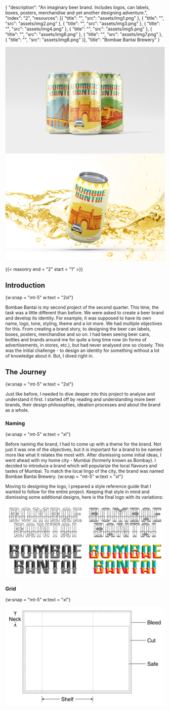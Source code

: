 {
  "description": "An imaginary beer brand. Includes logos, can labels, boxes, posters, merchandise and yet another designing adventure.",
  "index": "2",
"resources": [{
   "title": "",
   "src": "assets/img1.png"
  }, {
    "title": "",
    "src": "assets/img2.png"
  }, {
   "title": "",
   "src": "assets/img3.png"
  }, {
   "title": "",
   "src": "assets/img4.png"
  }, {
   "title": "",
   "src": "assets/img5.png"
  }, {
   "title": "",
   "src": "assets/img6.png"
  }, {
   "title": "",
   "src": "assets/img7.png"
  }, {
    "title": "",
    "src": "assets/img8.png"
  }],
  "title": "Bombae Bantai Brewery"
}

![all cans-1](assets/img7.png)
![all cans-2](assets/img8.png)

{{< masonry end = "2" start = "1" >}}

## Introduction
{w:snap = "mt-5" w:text = "2xl"}

Bombae Bantai is my second project of the second quarter. This time, the task was a little different than before. We were asked to create a beer brand and develop its identity. For example, it was supposed to have its own name, logo, tone, styling, theme and a lot more. We had multiple objectives for this. From creating a brand story, to designing the beer can labels, boxes, posters, merchandise and so on. I had been seeing beer cans, bottles and brands around me for quite a long time now (in forms of advertisements, in stores, etc.), but had never analysed one so closely. This was the initial challenge - to design an identity for something without a lot of knowledge about it. But, I dived right in.

## The Journey
{w:snap = "mt-5" w:text = "2xl"}

Just like before, I needed to dive deeper into this project to analyse and understand it first. I started off by reading and understanding more beer brands, their design philosophies, ideation processes and about the brand as a whole.

### Naming
{w:snap = "mt-5" w:text = "xl"}

Before naming the brand, I had to come up with a theme for the brand. Not just it was one of the objectives, but it is important for a brand to be named more like what it relates the most with. After dismissing some initial ideas, I went ahead with my home city - Mumbai (formerly known as Bombay). I decided to introduce a brand which will popularize the local flavours and tastes of Mumbai. To match the local lingo of the city, the brand was named Bombae Bantai Brewery.
{w:snap = "mt-5" w:text = "xl"}

Moving to designing the logo, I prepared a style reference guide that I wanted to follow for the entire project. Keeping that style in mind and dismissing some additional designs, here is the final logo with its variations:

![logos](assets/img6.png)

### Grid
{w:snap = "mt-5" w:text = "xl"}

![grid](assets/img5.png)